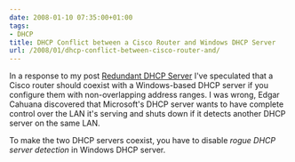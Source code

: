 ```yaml
---
date: 2008-01-10 07:35:00+01:00
tags:
- DHCP
title: DHCP Conflict between a Cisco Router and Windows DHCP Server
url: /2008/01/dhcp-conflict-between-cisco-router-and/
---
```

In a response to my post [Redundant DHCP Server](/2007/07/redundant-dhcp-server/) I\'ve speculated that a Cisco router should coexist with a Windows-based DHCP server if you configure them with non-overlapping address ranges. I was wrong, Edgar Cahuana discovered that Microsoft\'s DHCP server wants to have complete control over the LAN it\'s serving and shuts down if it detects another DHCP server on the same LAN.

To make the two DHCP servers coexist, you have to disable _rogue DHCP server detection_ in Windows DHCP server.

